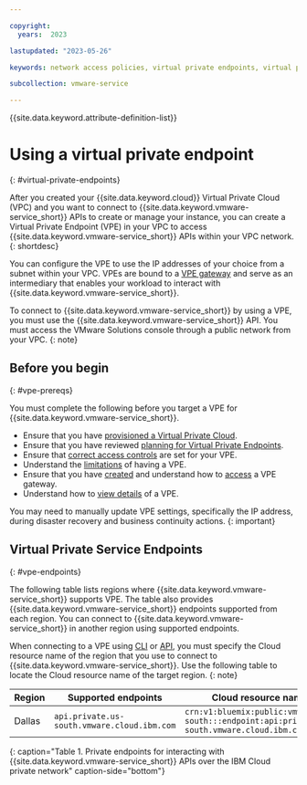 ```yaml
---

copyright:
  years:  2023

lastupdated: "2023-05-26"

keywords: network access policies, virtual private endpoints, virtual private gateway, VPE

subcollection: vmware-service

---
```


{{site.data.keyword.attribute-definition-list}}

# Using a virtual private endpoint
{: #virtual-private-endpoints}

After you created your {{site.data.keyword.cloud}} Virtual Private Cloud (VPC) and you want to connect to {{site.data.keyword.vmware-service_short}} APIs to create or manage your instance, you can create a Virtual Private Endpoint (VPE) in your VPC to access {{site.data.keyword.vmware-service_short}} APIs within your VPC network.
{: shortdesc}

You can configure the VPE to use the IP addresses of your choice from a subnet within your VPC. VPEs are bound to a [VPE gateway](/docs/vpc?topic=vpc-about-vpe) and serve as an intermediary that enables your workload to interact with {{site.data.keyword.vmware-service_short}}.

To connect to {{site.data.keyword.vmware-service_short}} by using a VPE, you must use the {{site.data.keyword.vmware-service_short}} API. You must access the VMware Solutions console through a public network from your VPC.
{: note}

## Before you begin
{: #vpe-prereqs}

You must complete the following before you target a VPE for {{site.data.keyword.vmware-service_short}}.

- Ensure that you have [provisioned a Virtual Private Cloud](/docs/vpc?topic=vpc-getting-started).
- Ensure that you have reviewed [planning for Virtual Private Endpoints](/docs/vpctopic=vpc-planning-considerations).
- Ensure that [correct access controls](/docs/vpc?topic=vpc-vpe-configuring-acls) are set for your VPE.
- Understand the [limitations](/docs/vpc?topic=vpc-limitations-vpe) of having a VPE.
- Ensure that you have [created](/docs/vpc?topic=vpc-ordering-endpoint-gateway) and understand how to [access](/docs/vpc?topic=vpc-accessing-vpe-after-setup) a VPE gateway.
- Understand how to [view details](/docs/vpc?topic=vpc-vpe-viewing-details-of-an-endpoint-gateway) of a VPE.

You may need to manually update VPE settings, specifically the IP address, during disaster recovery and business continuity actions.
{: important}

## Virtual Private Service Endpoints
{: #vpe-endpoints}

The following table lists regions where {{site.data.keyword.vmware-service_short}} supports VPE. The table also provides {{site.data.keyword.vmware-service_short}} endpoints supported from each region. You can connect to {{site.data.keyword.vmware-service_short}} in another region using supported endpoints.

When connecting to a VPE using [CLI](/docs/vpc?topic=vpc-ordering-endpoint-gateway#vpe-ordering-cli)
or [API](/docs/vpc?topic=vpc-ordering-endpoint-gateway#vpe-ordering-api), you must specify the Cloud resource name of the region that you  use to connect to {{site.data.keyword.vmware-service_short}}. Use the following table to locate the Cloud resource name of the target region.
{: note}

| Region     | Supported endpoints   | Cloud resource name    |
|------------|----------------------------------|------------------------|
| Dallas | `api.private.us-south.vmware.cloud.ibm.com` |`crn:v1:bluemix:public:vmware:us-south:::endpoint:api:private.us-south.vmware.cloud.ibm.com` |
{: caption="Table 1. Private endpoints for interacting with {{site.data.keyword.vmware-service_short}} APIs over the IBM Cloud private network" caption-side="bottom"}
